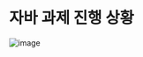 # 자바 과제 진행 상황
![image](https://github.com/user-attachments/assets/3fd71e0f-b097-47c5-9891-7650d3828705)
